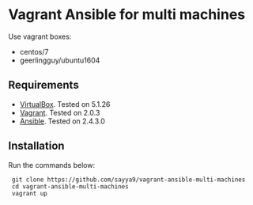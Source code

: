 # Vagrant Ansible for multi machines

Use vagrant boxes:
- centos/7
- geerlingguy/ubuntu1604


## Requirements

- [VirtualBox](https://www.virtualbox.org/wiki/Downloads). Tested on 5.1.26
- [Vagrant](http://www.vagrantup.com/downloads.html). Tested on 2.0.3
- [Ansible](http://docs.ansible.com/intro_installation.html). Tested on 2.4.3.0

## Installation

Run the commands below:
	
     git clone https://github.com/sayya9/vagrant-ansible-multi-machines
     cd vagrant-ansible-multi-machines
     vagrant up
